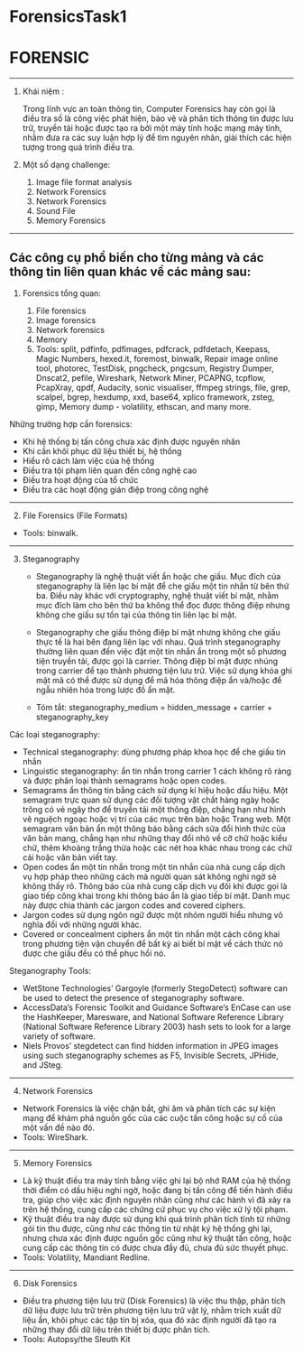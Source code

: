# ForensicsTask1
FORENSIC 
=
---
1. Khái niệm :

   Trong lĩnh vực an toàn thông tin, Computer Forensics hay còn gọi là điều tra số là công việc phát hiện, bảo vệ và phân tích thông tin được lưu trữ, truyền tải hoặc được tạo ra bởi một máy tính hoặc mạng máy tính, nhằm đưa ra các suy luận hợp lý để tìm nguyên nhân, giải thích các hiện tượng trong quá trình điều tra.
2. Một số dạng challenge:

    1. Image file format analysis
    2. Network Forensics
    3. Network Forensics
    4. Sound File
    5. Memory Forensics
---
## Các công cụ phổ biến cho từng mảng và các thông tin liên quan khác về các mảng sau: ##
1. Forensics tổng quan:
    
    1. File forensics
   2. Image forensics
   3. Network forensics
   4. Memory 
   5. Tools: split, pdfinfo, pdfimages, pdfcrack, pdfdetach, Keepass, Magic Numbers, hexed.it, foremost, binwalk, Repair image online tool, photorec, TestDisk, pngcheck, pngcsum, Registry Dumper, Dnscat2, pefile, Wireshark, Network Miner, PCAPNG, tcpflow, PcapXray, qpdf, Audacity, sonic visualiser, ffmpeg strings, file, grep, scalpel, bgrep, hexdump, xxd, base64, xplico framework, zsteg, gimp, Memory dump - volatility, ethscan, and many more.

Những trường hợp cần forensics:
+ Khi hệ thống bị tấn công chưa xác định được nguyên nhân
+ Khi cần khôi phục dữ liệu thiết bị, hệ thống
+ Hiểu rõ cách làm việc của hệ thống
+ Điều tra tội phạm liên quan đến công nghệ cao
+ Điều tra hoạt động của tổ chức
+ Điều tra các hoạt động gián điệp trong công nghệ
---
2. File Forensics (File Formats)
+ Tools: binwalk.
---
3. Steganography

   + Steganography là nghệ thuật viết ẩn hoặc che giấu. Mục đích của steganography là liên lạc bí mật để che giấu một tin nhắn từ bên thứ ba. Điều này khác với cryptography, nghệ thuật viết bí mật, nhằm mục đích làm cho bên thứ ba không thể đọc được thông điệp nhưng không che giấu sự tồn tại của thông tin liên lạc bí mật.

   + Steganography che giấu thông điệp bí mật nhưng không che giấu thực tế là hai bên đang liên lạc với nhau. Quá trình steganography thường liên quan đến việc đặt một tin nhắn ẩn trong một số phương tiện truyền tải, được gọi là carrier. Thông điệp bí mật được nhúng trong carrier để tạo thành phương tiện lưu trữ. Việc sử dụng khóa ghi mật mã có thể được sử dụng để mã hóa thông điệp ẩn và/hoặc để ngẫu nhiên hóa trong lược đồ ẩn mật.
   + Tóm tắt: steganography_medium = hidden_message + carrier + steganography_key

Các loại steganography:
+ Technical steganography: dùng phương pháp khoa học để che giấu tin nhắn
+ Linguistic steganography: ẩn tin nhắn trong carrier 1 cách không rõ ràng và được phân loại thành semagrams hoặc open codes.
+ Semagrams ẩn thông tin bằng cách sử dụng kí hiệu hoặc dấu hiệu. Một semagram trực quan sử dụng các đối tượng vật chất hàng ngày hoặc trông có vẻ ngây thơ để truyền tải một thông điệp, chẳng hạn như hình vẽ nguệch ngoạc hoặc vị trí của các mục trên bàn hoặc Trang web. Một semagram văn bản ẩn một thông báo bằng cách sửa đổi hình thức của văn bản mang, chẳng hạn như những thay đổi nhỏ về cỡ chữ hoặc kiểu chữ, thêm khoảng trắng thừa hoặc các nét hoa khác nhau trong các chữ cái hoặc văn bản viết tay.
+ Open codes ẩn một tin nhắn trong một tin nhắn của nhà cung cấp dịch vụ hợp pháp theo những cách mà người quan sát không nghi ngờ sẽ không thấy rõ. Thông báo của nhà cung cấp dịch vụ đôi khi được gọi là giao tiếp công khai trong khi thông báo ẩn là giao tiếp bí mật. Danh mục này được chia thành các jargon codes and covered ciphers.
+ Jargon codes sử dụng ngôn ngữ được một nhóm người hiểu nhưng vô nghĩa đối với những người khác.
+ Covered or concealment ciphers ẩn một tin nhắn một cách công khai trong phương tiện vận chuyển để bất kỳ ai biết bí mật về cách thức nó được che giấu đều có thể phục hồi nó.

Steganography Tools:
+ WetStone Technologies’ Gargoyle (formerly StegoDetect) software can be used to detect the presence of steganography software.
+ AccessData’s Forensic Toolkit and Guidance Software’s EnCase can use the HashKeeper, Maresware, and National Software Reference Library (National Software Reference Library 2003) hash sets to look for a large variety of software.
+ Niels Provos’ stegdetect can find hidden information in JPEG images using such steganography schemes as F5, Invisible Secrets, JPHide, and JSteg.
---
4. Network Forensics
+  Network Forensics là việc chặn bắt, ghi âm và phân tích các sự kiện mạng để khám phá nguồn gốc của các cuộc tấn công hoặc sự cố của một vấn đề nào đó.
+ Tools: WireShark.
---
5. Memory Forensics
+ Là kỹ thuật điều tra máy tính bằng việc ghi lại bộ nhớ RAM của hệ thống thời điểm có dấu hiệu nghi ngờ, hoặc đang bị tấn công để tiến hành điều tra, giúp cho việc xác định nguyên nhân cũng như các hành vi đã xảy ra trên hệ thống, cung cấp các chứng cứ phục vụ cho việc xử lý tội phạm.
+ Kỹ thuật điều tra này được sử dụng khi quá trình phân tích tĩnh từ những gói tin thu được, cũng như các thông tin từ nhật ký hệ thống ghi lại, nhưng chưa xác định được nguồn gốc cũng như kỹ thuật tấn công, hoặc cung cấp các thông tin có được chưa đầy đủ, chưa đủ sức thuyết phục.
+ Tools: Volatility, Mandiant Redline.
---
6. Disk Forensics
+ Điều tra phương tiện lưu trữ (Disk Forensics) là việc thu thập, phân tích dữ liệu được lưu trữ trên phương tiện lưu trữ vật lý, nhằm trích xuất dữ liệu ẩn, khôi phục các tập tin bị xóa, qua đó xác định người đã tạo ra những thay đổi dữ liệu trên thiết bị được phân tích.
+ Tools: Autopsy/the Sleuth Kit

